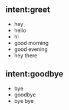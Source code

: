 ## intent:greet 
- hey
- hello
- hi
- good morning
- good evening
- hey there

## intent:goodbye
- bye
- goodbye
- bye bye
